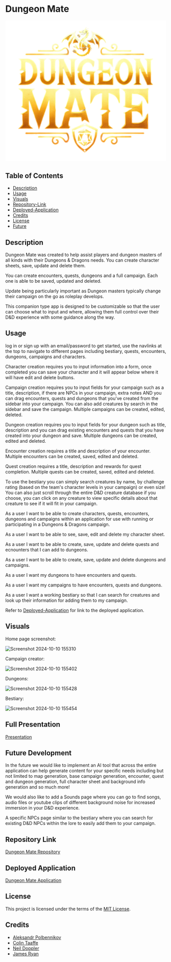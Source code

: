 # Dungeon Mate

![Alt text](/client/public/images/otherImages/DungeonMateLogo2.png)


## Table of Contents
- [Description](#description)
- [Usage](#usage)
- [Visuals](#visuals)
- [Repository-Link](#repository-link)
- [Deployed-Application](#deployed-application)
- [Credits](#deployed-application)
- [License](#license)
- [Future](#future-development)


## Description

Dungeon Mate was created to help assist players and dungeon masters of all kinds with their Dungeons & Dragons needs. You can create character sheets, save, update and delete them.

You can create encounters, quests, dungeons and a full campaign. Each one is able to be saved, updated and deleted.

Update being particularly important as Dungeon masters typically change their campaign on the go as roleplay develops.

This companion type app is designed to be customizable so that the user can choose what to input and where, allowing them full control over their D&D experience with some guidance along the way.


## Usage

log in or sign up with an email/password to get started, use the navlinks at the top to navigate to different pages including bestiary, quests, encounters, dungeons, campaigns and characters.

Character creation requires you to input information into a form, once completed you can save your character and it will appear below where it will have edit and delete buttons.

Campaign creation requires you to input fields for your campaign such as a title, description, if there are NPCs in your campaign, extra notes AND you can drag encounters, quests and dungeons that you've created from the sidebar into your campaign. You can also add creatures by search in the sidebar and save the campaign. Multiple campaigns can be created, edited, deleted.

Dungeon creation requires you to input fields for your dungeon such as title, description and you can drag existing encounters and quests that you have created into your dungeon and save. Multiple dungeons can be created, edited and deleted.

Encounter creation requires a title and description of your encounter. Multiple encounters can be created, saved, edited and deleted.

Quest creation requires a title, description and rewards for quest completion. Multiple quests can be created, saved, edited and deleted.

To use the bestiary you can simply search creatures by name, by challenge rating (based on the team's character levels in your campaign) or even size! You can also just scroll through the entire D&D creature database if you choose, you can click on any creature to view specific details about that creature to see if it will fit in your campaign.

As a user I want to be able to create characters, quests, encounters, dungeons and campaigns within an application for use with running or participating in a Dungeons & Dragons campaign.

As a user I want to be able to see, save, edit and delete my character sheet.

As a user I want to be able to create, save, update and delete quests and ecnounters that I can add to dungeons.

As a user I want to be able to create, save, update and delete dungeons and campaigns.

As a user I want my dungeons to have encounters and quests.

As a user I want my campaigns to have encounters, quests and dungeons.

As a user I want a working bestiary so that I can search for creatures and look up their information for adding them to my campaign.


Refer to [Deployed-Application](#deployed-application) for link to the deployed application.


## Visuals

Home page screenshot:

![Screenshot 2024-10-10 155310](https://github.com/user-attachments/assets/fd9ae394-c091-44c8-8297-db6041a4920d)

Campaign creator:

![Screenshot 2024-10-10 155402](https://github.com/user-attachments/assets/9fc4b807-e500-4baa-bdf7-3d3c763a3ffb)

Dungeons:

![Screenshot 2024-10-10 155428](https://github.com/user-attachments/assets/c98f47f0-72a8-43b3-9a5a-28140f397c5c)

Bestiary:

![Screenshot 2024-10-10 155454](https://github.com/user-attachments/assets/b68bd8a1-8690-47ab-91f0-484b9000fbac)


## Full Presentation 

[Presentation](https://docs.google.com/presentation/d/1OWz2V1mSYJpvTUQxyJk0dnNCOn-LIEjafUESvy4UxBg/edit?usp=sharing)

## Future Development

In the future we would like to implement an AI tool that across the entire application can help generate content for your specific needs including but not limited to map generation, base campaign generation, encounter, quest and dungeon generation, full character sheet and background info generation and so much more!

We would also like to add a Sounds page where you can go to find songs, audio files or youtube clips of different background noise for increased immersion in your D&D experience.

A specific NPCs page similar to the bestiary where you can search for existing D&D NPCs within the lore to easily add them to your campaign.

## Repository Link

[Dungeon Mate Repository](https://github.com/iKeyToLife/Dungeon-Mate)

## Deployed Application

[Dungeon Mate Application](https://dungeon-mate.onrender.com/)

## License

This project is licensed under the terms of the [MIT License](LICENSE).

## Credits

- [Aleksandr Polbennikov](https://github.com/iKeyToLife)
- [Colin Taaffe](https://github.com/ColinBurner)
- [Neil Doppler](https://github.com/ndoppler)
- [James Ryan](https://github.com/KitKatKernel)